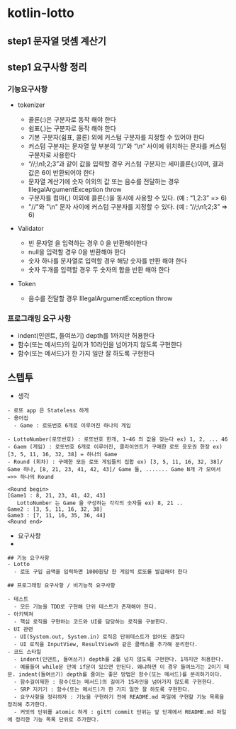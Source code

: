 # kotlin-lotto

## step1 문자열 덧셈 계산기

## step1 요구사항 정리

### 기능요구사항


- tokenizer
  - 콜론(:)은 구분자로 동작 해야 한다
  - 쉼표(,)는 구분자로 동작 해야 한다
  - 기본 구분자(쉼표, 콜론) 외에 커스텀 구분자를 지정할 수 있어야 한다
  - 커스텀 구분자는 문자열 앞 부분의 “//”와 “\n” 사이에 위치하는 문자를 커스텀 구분자로 사용한다
  - “//;\n1;2;3”과 같이 값을 입력할 경우 커스텀 구분자는 세미콜론(;)이며, 결과 값은 6이 반환되어야 한다
  - 문자열 계산기에 숫자 이외의 값 또는 음수를 전달하는 경우 IllegalArgumentException throw
  - 구분자를 컴마(,) 이외에 콜론(:)을 동시에 사용할 수 있다. (예 : “1,2:3” => 6)
  - "//"와 "\n" 문자 사이에 커스텀 구분자를 지정할 수 있다. (예 : “//;\n1;2;3” => 6)

- Validator
  - 빈 문자열 을 입력하는 경우 0 을 반환해야한다
  - null을 입력할 경우 0을 반환해야 한다
  - 숫자 하나를 문자열로 입력할 경우 해당 숫자를 반환 해야 한다
  - 숫자 두개를 입력할 경우 두 숫자의 합을 반환 해야 한다

- Token
  - 음수를 전달할 경우 IllegalArgumentException throw

### 프로그래밍 요구 사항
- indent(인덴트, 들여쓰기) depth를 1까지만 허용한다
- 함수(또는 메서드)의 길이가 10라인을 넘어가지 않도록 구현한다
- 함수(또는 메서드)가 한 가지 일만 잘 하도록 구현한다




## 스텝투
- 생각
```text
- 로또 app 은 Stateless 하게
- 용어집
  - Game : 로또번호 6개로 이루어진 하나의 게임
```
```
- LottoNumber(로또번호) : 로또번호 한개, 1~46 의 값을 갖는다 ex) 1, 2, ... 46
- Gaem (게임) : 로또번호 6개로 이루어진, 클라이언트가 구매한 로또 응모권 한장 ex) [3, 5, 11, 16, 32, 38] = 하나의 Game
- Round (회차) : 구매한 모든 로또 게임들의 집합 ex) [3, 5, 11, 16, 32, 38]/ Game 하나, [8, 21, 23, 41, 42, 43]/ Game 둘, ....... Game N개 가 모여서 =>> 하나의 Round

<Round begin>
[Game1 : 8, 21, 23, 41, 42, 43]
   LottoNumber 는 Game 을 구성하는 각각의 숫자들 ex) 8, 21 .. 
Game2 : [3, 5, 11, 16, 32, 38]
Game3 : [7, 11, 16, 35, 36, 44]
<Round end>
```

- 요구사항
- 
```text
## 기능 요구사항
- Lotto
  - 로또 구입 금액을 입력하면 1000원당 한 게임씩 로또를 발급해야 한다
 
## 프로그래밍 요구사항 / 비기능적 요구사항

- 테스트
  - 모든 기능을 TDD로 구현해 단위 테스트가 존재해야 한다. 
- 아키텍쳐  
  - 핵심 로직을 구현하는 코드와 UI를 담당하는 로직을 구분한다.
- UI 관련
  - UI(System.out, System.in) 로직은 단위테스트가 없어도 괜찮다
  - UI 로직을 InputView, ResultView와 같은 클래스를 추가해 분리한다.
- 코드 스타일
  - indent(인덴트, 들여쓰기) depth를 2를 넘지 않도록 구현한다. 1까지만 허용한다.
  - 예를들어 while문 안에 if문이 있으면 안된다. 왜냐하면 이 경우 들여쓰기는 2이기 때문. indent(들여쓰기) depth를 줄이는 좋은 방법은 함수(또는 메서드)를 분리하기이다.
  - 함수길이제한 : 함수(또는 메서드)의 길이가 15라인을 넘어가지 않도록 구현한다.
  - SRP 지키기 : 함수(또는 메서드)가 한 가지 일만 잘 하도록 구현한다.
  - 요구사항을 정리하자 : 기능을 구현하기 전에 README.md 파일에 구현할 기능 목록을 정리해 추가한다.
  - 커밋의 단위를 atomic 하게 : git의 commit 단위는 앞 단계에서 README.md 파일에 정리한 기능 목록 단위로 추가한다.

```
